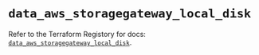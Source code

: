 # `data_aws_storagegateway_local_disk`

Refer to the Terraform Registory for docs: [`data_aws_storagegateway_local_disk`](https://www.terraform.io/docs/providers/aws/d/storagegateway_local_disk).
